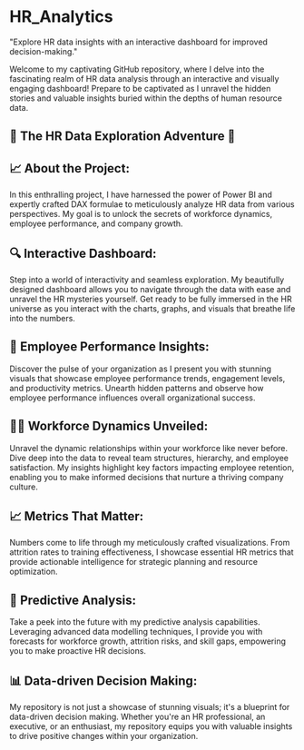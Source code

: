 # HR_Analytics
"Explore HR data insights with an interactive dashboard for improved decision-making."

Welcome to my captivating GitHub repository, where I delve into the fascinating realm of HR data analysis through an interactive and visually engaging dashboard! Prepare to be captivated as I unravel the hidden stories and valuable insights buried within the depths of human resource data.

## 🌟 The HR Data Exploration Adventure 🌟

## 📈 About the Project:
In this enthralling project, I have harnessed the power of Power BI and expertly crafted DAX formulae to meticulously analyze HR data from various perspectives. My goal is to unlock the secrets of workforce dynamics, employee performance, and company growth.

## 🔍 Interactive Dashboard:
Step into a world of interactivity and seamless exploration. My beautifully designed dashboard allows you to navigate through the data with ease and unravel the HR mysteries yourself. Get ready to be fully immersed in the HR universe as you interact with the charts, graphs, and visuals that breathe life into the numbers.

## 💼 Employee Performance Insights:
Discover the pulse of your organization as I present you with stunning visuals that showcase employee performance trends, engagement levels, and productivity metrics. Unearth hidden patterns and observe how employee performance influences overall organizational success.

## 🕵️‍♂️ Workforce Dynamics Unveiled:
Unravel the dynamic relationships within your workforce like never before. Dive deep into the data to reveal team structures, hierarchy, and employee satisfaction. My insights highlight key factors impacting employee retention, enabling you to make informed decisions that nurture a thriving company culture.

## 📈 Metrics That Matter:
Numbers come to life through my meticulously crafted visualizations. From attrition rates to training effectiveness, I showcase essential HR metrics that provide actionable intelligence for strategic planning and resource optimization.

## 🔮 Predictive Analysis:
Take a peek into the future with my predictive analysis capabilities. Leveraging advanced data modelling techniques, I provide you with forecasts for workforce growth, attrition risks, and skill gaps, empowering you to make proactive HR decisions.

## 📊 Data-driven Decision Making:
My repository is not just a showcase of stunning visuals; it's a blueprint for data-driven decision making. Whether you're an HR professional, an executive, or an enthusiast, my repository equips you with valuable insights to drive positive changes within your organization.


